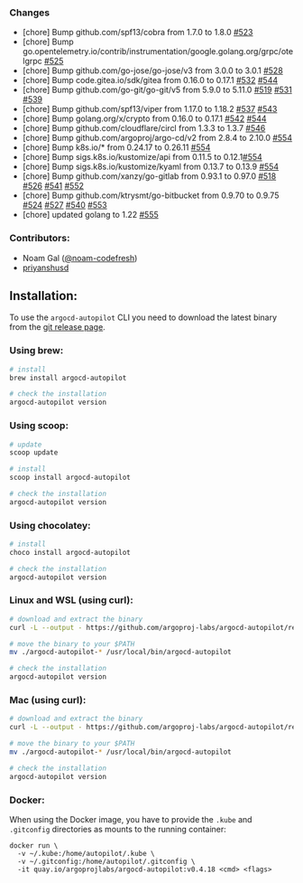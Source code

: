 ### Changes

- [chore] Bump github.com/spf13/cobra from 1.7.0 to 1.8.0 [#523](https://github.com/argoproj-labs/argocd-autopilot/pull/523)
- [chore] Bump go.opentelemetry.io/contrib/instrumentation/google.golang.org/grpc/otelgrpc [#525](https://github.com/argoproj-labs/argocd-autopilot/pull/525)
- [chore] Bump github.com/go-jose/go-jose/v3 from 3.0.0 to 3.0.1 [#528](https://github.com/argoproj-labs/argocd-autopilot/pull/528)
- [chore] Bump code.gitea.io/sdk/gitea from 0.16.0 to 0.17.1 [#532](https://github.com/argoproj-labs/argocd-autopilot/pull/532) [#544](https://github.com/argoproj-labs/argocd-autopilot/pull/544)
- [chore] Bump github.com/go-git/go-git/v5 from 5.9.0 to 5.11.0 [#519](https://github.com/argoproj-labs/argocd-autopilot/pull/519) [#531](https://github.com/argoproj-labs/argocd-autopilot/pull/531) [#539](https://github.com/argoproj-labs/argocd-autopilot/pull/539)
- [chore] Bump github.com/spf13/viper from 1.17.0 to 1.18.2 [#537](https://github.com/argoproj-labs/argocd-autopilot/pull/537) [#543](https://github.com/argoproj-labs/argocd-autopilot/pull/543)
- [chore] Bump golang.org/x/crypto from 0.16.0 to 0.17.1 [#542](https://github.com/argoproj-labs/argocd-autopilot/pull/542) [#544](https://github.com/argoproj-labs/argocd-autopilot/pull/544)
- [chore] Bump github.com/cloudflare/circl from 1.3.3 to 1.3.7 [#546](https://github.com/argoproj-labs/argocd-autopilot/pull/546)
- [chore] Bump github.com/argoproj/argo-cd/v2 from 2.8.4 to 2.10.0 [#554](https://github.com/argoproj-labs/argocd-autopilot/pull/554)
- [chore] Bump k8s.io/* from 0.24.17 to 0.26.11 [#554](https://github.com/argoproj-labs/argocd-autopilot/pull/554)
- [chore] Bump sigs.k8s.io/kustomize/api from 0.11.5 to 0.12.1[#554](https://github.com/argoproj-labs/argocd-autopilot/pull/554)
- [chore] Bump sigs.k8s.io/kustomize/kyaml from 0.13.7 to 0.13.9 [#554](https://github.com/argoproj-labs/argocd-autopilot/pull/554)
- [chore] Bump github.com/xanzy/go-gitlab from 0.93.1 to 0.97.0 [#518](https://github.com/argoproj-labs/argocd-autopilot/pull/518) [#526](https://github.com/argoproj-labs/argocd-autopilot/pull/526) [#541](https://github.com/argoproj-labs/argocd-autopilot/pull/541) [#552](https://github.com/argoproj-labs/argocd-autopilot/pull/552)
- [chore] Bump github.com/ktrysmt/go-bitbucket from 0.9.70 to 0.9.75 [#524](https://github.com/argoproj-labs/argocd-autopilot/pull/524) [#527](https://github.com/argoproj-labs/argocd-autopilot/pull/527) [#540](https://github.com/argoproj-labs/argocd-autopilot/pull/540) [#553](https://github.com/argoproj-labs/argocd-autopilot/pull/553)
- [chore] updated golang to 1.22 [#555](https://github.com/argoproj-labs/argocd-autopilot/pull/555)

### Contributors:

- Noam Gal ([@noam-codefresh](https://github.com/noam-codefresh))
- [priyanshusd](https://github.com/priyanshusd)

## Installation:

To use the `argocd-autopilot` CLI you need to download the latest binary from the [git release page](https://github.com/argoproj-labs/argocd-autopilot/releases).

### Using brew:

```bash
# install
brew install argocd-autopilot

# check the installation
argocd-autopilot version
```

### Using scoop:

```bash
# update
scoop update

# install
scoop install argocd-autopilot

# check the installation
argocd-autopilot version
```

### Using chocolatey:

```bash
# install
choco install argocd-autopilot

# check the installation
argocd-autopilot version
```

### Linux and WSL (using curl):

```bash
# download and extract the binary
curl -L --output - https://github.com/argoproj-labs/argocd-autopilot/releases/download/v0.4.18/argocd-autopilot-linux-amd64.tar.gz | tar zx

# move the binary to your $PATH
mv ./argocd-autopilot-* /usr/local/bin/argocd-autopilot

# check the installation
argocd-autopilot version
```

### Mac (using curl):

```bash
# download and extract the binary
curl -L --output - https://github.com/argoproj-labs/argocd-autopilot/releases/download/v0.4.18/argocd-autopilot-darwin-amd64.tar.gz | tar zx

# move the binary to your $PATH
mv ./argocd-autopilot-* /usr/local/bin/argocd-autopilot

# check the installation
argocd-autopilot version
```

### Docker:

When using the Docker image, you have to provide the `.kube` and `.gitconfig` directories as mounts to the running container:

```
docker run \
  -v ~/.kube:/home/autopilot/.kube \
  -v ~/.gitconfig:/home/autopilot/.gitconfig \
  -it quay.io/argoprojlabs/argocd-autopilot:v0.4.18 <cmd> <flags>
```
